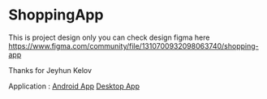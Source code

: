 # ShoppingApp
This is project design only
you can check design figma here https://www.figma.com/community/file/1310700932098063740/shopping-app

Thanks for 
Jeyhun Kelov

Application : 
[Android App](https://github.com/dondonondon/ShoppingApp/blob/main/bin/Android-32Bit.rar)
[Desktop App](https://github.com/dondonondon/ShoppingApp/blob/main/bin/Desktop-32Bit.rar)

